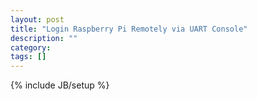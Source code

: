 ```yaml
---
layout: post
title: "Login Raspberry Pi Remotely via UART Console"
description: ""
category: 
tags: []
---
```

{% include JB/setup %}
